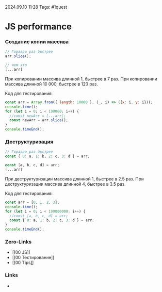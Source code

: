 2024.09.10 11:28
Tags: #1quest 

# JS performance

### Создание копии массива
```js
// Гораздо раз быстрее
arr.slice();

// чем это
[...arr]
```
При копировании массива длинной 1, быстрее в 7 раз.
При копировании массива длинной 10 000, быстрее в 120 раз.

Код для тестирования:
```js
const arr = Array.from({ length: 10000 }, (_, i) => ({x: i, y: i}));
console.time();
for (let i = 0; i < 100000; i++) {
  //const newArr = [...arr];
  const newArr = arr.slice();
}
console.timeEnd();
```

### Деструктуризация

```js
// Гораздо раз быстрее
const { 0: a, 1: b, 2: c, 3: d } = arr;

const [a, b, c, d] = arr;
[...arr]
```
При деструктуризации массива длинной 1, быстрее в 2.5 раз.
При деструктуризации массива длинной 4, быстрее в 3.5 раз.

Код для тестирования:
```js
const arr = [0, 1, 2, 3];
console.time();
for (let i = 0; i < 100000000; i++) {
  //const [a, b, c, d] = arr;
  const { 0: a, 1: b, 2: c, 3: d } = arr;
}
console.timeEnd();
```


### Zero-Links
- [[00 JS]]
- [[00 Тестирование]]
- [[00 Tips]]

### Links
- 